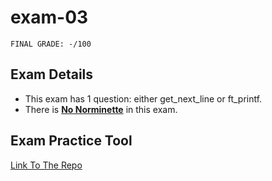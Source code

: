 # exam-03
```
FINAL GRADE: -/100
```
## Exam Details

- This exam has 1 question: either get_next_line or ft_printf.
- There is <ins>**No Norminette**</ins> in this exam.

## Exam Practice Tool
[Link To The Repo](https://github.com/JCluzet/42_EXAM)
